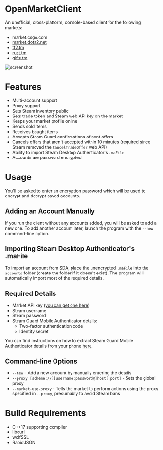 # OpenMarketClient

An unofficial, cross-platform, console-based client for the following markets:
* [market.csgo.com](https://market.csgo.com)
* [market.dota2.net](https://market.dota2.net)
* [tf2.tm](https://tf2.tm)
* [rust.tm](https://rust.tm)
* [gifts.tm](https://gifts.tm)

![screenshot](screenshot.png)

# Features
* Multi-account support
* Proxy support
* Sets Steam inventory public
* Sets trade token and Steam web API key on the market
* Keeps your market profile online
* Sends sold items
* Receives bought items
* Accepts Steam Guard confirmations of sent offers
* Cancels offers that aren't accepted within 10 minutes (required since Steam removed the `CancelTradeOffer` web API)
* Ability to import Steam Desktop Authenticator's `.maFile`
* Accounts are password encrypted

# Usage
You'll be asked to enter an encryption password which will be used to encrypt and decrypt saved accounts.

## Adding an Account Manually
If you run the client without any accounts added, you will be asked to add a new one. To add another account later, launch the program with the `--new` command-line option.

## Importing Steam Desktop Authenticator's .maFile
To import an account from SDA, place the unencrypted `.maFile` into the `accounts` folder (create the folder if it doesn't exist). The program will automatically import most of the required details.

## Required Details
* Market API key ([you can get one here](https://market.csgo.com/docs-v2))
* Steam username
* Steam password
* Steam Guard Mobile Authenticator details:
  *   Two-factor authentication code
  *   Identity secret

You can find instructions on how to extract Steam Guard Mobile Authenticator details from your phone [here](https://github.com/JustArchiNET/ArchiSteamFarm/wiki/Two-factor-authentication#android-phone).

## Command-line Options
* `--new` - Add a new account by manually entering the details
* `--proxy [scheme://][username:password@]host[:port]` - Sets the global proxy
* `--market-use-proxy` - Tells the market to perform actions using the proxy specified in `--proxy`, presumably to avoid Steam bans

# Build Requirements
* C++17 supporting compiler
* libcurl
* wolfSSL
* RapidJSON
